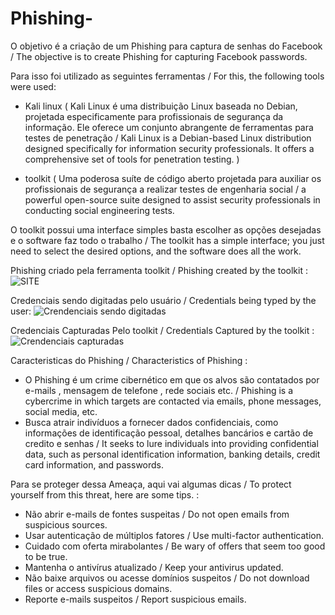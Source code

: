 # Phishing-
O objetivo é a criação de um Phishing para captura de senhas do Facebook / The objective is to create Phishing for capturing Facebook passwords.

Para isso foi utilizado as seguintes ferramentas / For this, the following tools were used: 

- Kali linux ( Kali Linux é uma distribuição Linux baseada no Debian, projetada especificamente para profissionais de segurança da informação. Ele oferece um conjunto abrangente de ferramentas para testes de penetração / Kali Linux is a Debian-based Linux distribution designed specifically for information security professionals. It offers a comprehensive set of tools for penetration testing. )
  
- toolkit ( Uma poderosa suíte de código aberto projetada para auxiliar os profissionais de segurança a realizar testes de engenharia social / a powerful open-source suite designed to assist security professionals in conducting social engineering tests.

O toolkit possui uma interface simples basta escolher as opções desejadas e o software faz todo o trabalho / The toolkit has a simple interface; you just need to select the desired options, and the software does all the work.

Phishing criado pela ferramenta toolkit / Phishing created by the toolkit :
![SITE](https://github.com/Guiantony/Phishing-/assets/151053367/bc34e194-97fc-41a5-8796-ad4dd80b9dc0)

Credenciais sendo digitadas pelo usuário / Credentials being typed by the user:
![Crendenciais sendo digitadas](https://github.com/Guiantony/Phishing-/assets/151053367/1e3ddce6-4718-457c-a66d-f2195fac5b2f)

Credenciais Capturadas Pelo toolkit / Credentials Captured by the toolkit : 
![Crendenciais capturadas](https://github.com/Guiantony/Phishing-/assets/151053367/709a42bb-5562-40a6-9b1e-e6efa140663a)


Caracteristicas do Phishing / Characteristics of Phishing :

- O Phishing é um crime cibernético em que os alvos são contatados por e-mails , mensagem de telefone , rede sociais etc. / Phishing is a cybercrime in which targets are contacted via emails, phone messages, social media, etc.
- Busca atrair indivíduos a fornecer dados confidenciais, como informações de identificação pessoal, detalhes bancários e cartão de credito e senhas / It seeks to lure individuals into providing confidential data, such as personal identification information, banking details, credit card information, and passwords.

Para se proteger dessa Ameaça, aqui vai algumas dicas / To protect yourself from this threat, here are some tips. :

- Não abrir e-mails de fontes suspeitas / Do not open emails from suspicious sources.
- Usar autenticação de múltiplos fatores / Use multi-factor authentication.
- Cuidado com oferta mirabolantes / Be wary of offers that seem too good to be true.
- Mantenha o antivírus atualizado / Keep your antivirus updated.
- Não baixe arquivos ou acesse domínios suspeitos / Do not download files or access suspicious domains.
- Reporte e-mails suspeitos / Report suspicious emails.
